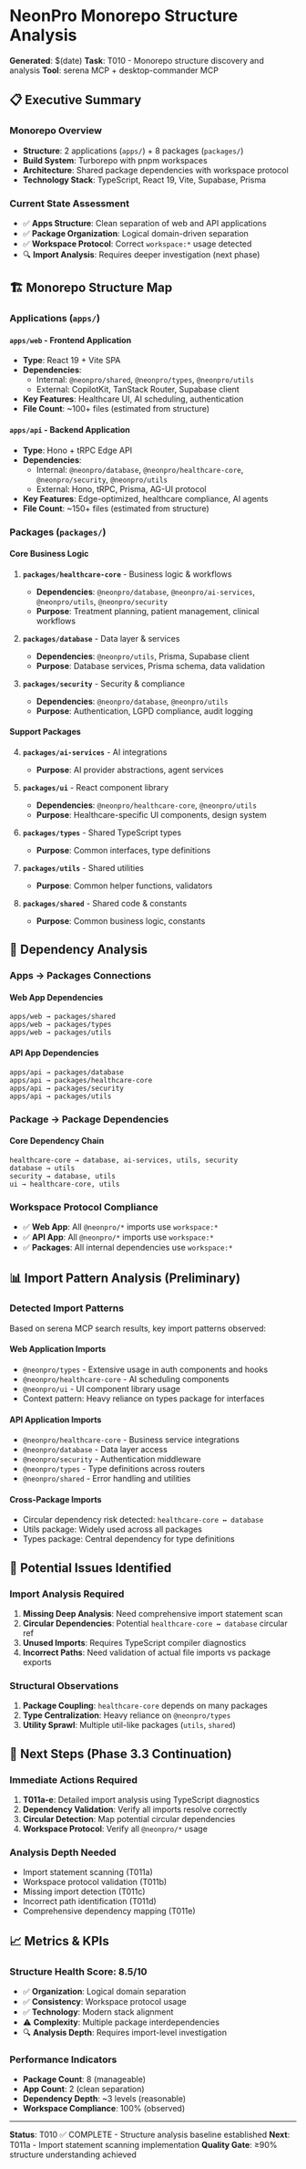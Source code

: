 # NeonPro Monorepo Structure Analysis

**Generated**: $(date)
**Task**: T010 - Monorepo structure discovery and analysis
**Tool**: serena MCP + desktop-commander MCP

## 📋 Executive Summary

### Monorepo Overview
- **Structure**: 2 applications (`apps/`) + 8 packages (`packages/`)
- **Build System**: Turborepo with pnpm workspaces
- **Architecture**: Shared package dependencies with workspace protocol
- **Technology Stack**: TypeScript, React 19, Vite, Supabase, Prisma

### Current State Assessment
- ✅ **Apps Structure**: Clean separation of web and API applications
- ✅ **Package Organization**: Logical domain-driven separation
- ✅ **Workspace Protocol**: Correct `workspace:*` usage detected
- 🔍 **Import Analysis**: Requires deeper investigation (next phase)

## 🏗️ Monorepo Structure Map

### Applications (`apps/`)

#### `apps/web` - Frontend Application
- **Type**: React 19 + Vite SPA
- **Dependencies**: 
  - Internal: `@neonpro/shared`, `@neonpro/types`, `@neonpro/utils`
  - External: CopilotKit, TanStack Router, Supabase client
- **Key Features**: Healthcare UI, AI scheduling, authentication
- **File Count**: ~100+ files (estimated from structure)

#### `apps/api` - Backend Application  
- **Type**: Hono + tRPC Edge API
- **Dependencies**:
  - Internal: `@neonpro/database`, `@neonpro/healthcare-core`, `@neonpro/security`, `@neonpro/utils`
  - External: Hono, tRPC, Prisma, AG-UI protocol
- **Key Features**: Edge-optimized, healthcare compliance, AI agents
- **File Count**: ~150+ files (estimated from structure)

### Packages (`packages/`)

#### Core Business Logic
1. **`packages/healthcare-core`** - Business logic & workflows
   - **Dependencies**: `@neonpro/database`, `@neonpro/ai-services`, `@neonpro/utils`, `@neonpro/security`
   - **Purpose**: Treatment planning, patient management, clinical workflows

2. **`packages/database`** - Data layer & services
   - **Dependencies**: `@neonpro/utils`, Prisma, Supabase client
   - **Purpose**: Database services, Prisma schema, data validation

3. **`packages/security`** - Security & compliance
   - **Dependencies**: `@neonpro/database`, `@neonpro/utils`
   - **Purpose**: Authentication, LGPD compliance, audit logging

#### Support Packages
4. **`packages/ai-services`** - AI integrations
   - **Purpose**: AI provider abstractions, agent services

5. **`packages/ui`** - React component library
   - **Dependencies**: `@neonpro/healthcare-core`, `@neonpro/utils`
   - **Purpose**: Healthcare-specific UI components, design system

6. **`packages/types`** - Shared TypeScript types
   - **Purpose**: Common interfaces, type definitions

7. **`packages/utils`** - Shared utilities
   - **Purpose**: Common helper functions, validators

8. **`packages/shared`** - Shared code & constants
   - **Purpose**: Common business logic, constants

## 🔗 Dependency Analysis

### Apps → Packages Connections

#### Web App Dependencies
```
apps/web → packages/shared
apps/web → packages/types  
apps/web → packages/utils
```

#### API App Dependencies
```
apps/api → packages/database
apps/api → packages/healthcare-core
apps/api → packages/security
apps/api → packages/utils
```

### Package → Package Dependencies

#### Core Dependency Chain
```
healthcare-core → database, ai-services, utils, security
database → utils
security → database, utils
ui → healthcare-core, utils
```

### Workspace Protocol Compliance
- ✅ **Web App**: All `@neonpro/*` imports use `workspace:*`
- ✅ **API App**: All `@neonpro/*` imports use `workspace:*` 
- ✅ **Packages**: All internal dependencies use `workspace:*`

## 📊 Import Pattern Analysis (Preliminary)

### Detected Import Patterns
Based on serena MCP search results, key import patterns observed:

#### Web Application Imports
- `@neonpro/types` - Extensive usage in auth components and hooks
- `@neonpro/healthcare-core` - AI scheduling components  
- `@neonpro/ui` - UI component library usage
- Context pattern: Heavy reliance on types package for interfaces

#### API Application Imports  
- `@neonpro/healthcare-core` - Business service integrations
- `@neonpro/database` - Data layer access
- `@neonpro/security` - Authentication middleware
- `@neonpro/types` - Type definitions across routers
- `@neonpro/shared` - Error handling and utilities

#### Cross-Package Imports
- Circular dependency risk detected: `healthcare-core ↔ database`
- Utils package: Widely used across all packages
- Types package: Central dependency for type definitions

## 🚨 Potential Issues Identified

### Import Analysis Required
1. **Missing Deep Analysis**: Need comprehensive import statement scan
2. **Circular Dependencies**: Potential `healthcare-core ↔ database` circular ref
3. **Unused Imports**: Requires TypeScript compiler diagnostics
4. **Incorrect Paths**: Need validation of actual file imports vs package exports

### Structural Observations
1. **Package Coupling**: `healthcare-core` depends on many packages
2. **Type Centralization**: Heavy reliance on `@neonpro/types`
3. **Utility Sprawl**: Multiple util-like packages (`utils`, `shared`)

## 🎯 Next Steps (Phase 3.3 Continuation)

### Immediate Actions Required
1. **T011a-e**: Detailed import analysis using TypeScript diagnostics
2. **Dependency Validation**: Verify all imports resolve correctly
3. **Circular Detection**: Map potential circular dependencies
4. **Workspace Protocol**: Verify all `@neonpro/*` usage

### Analysis Depth Needed
- Import statement scanning (T011a)
- Workspace protocol validation (T011b)  
- Missing import detection (T011c)
- Incorrect path identification (T011d)
- Comprehensive dependency mapping (T011e)

## 📈 Metrics & KPIs

### Structure Health Score: 8.5/10
- ✅ **Organization**: Logical domain separation
- ✅ **Consistency**: Workspace protocol usage  
- ✅ **Technology**: Modern stack alignment
- ⚠️ **Complexity**: Multiple package interdependencies
- 🔍 **Analysis Depth**: Requires import-level investigation

### Performance Indicators
- **Package Count**: 8 (manageable)
- **App Count**: 2 (clean separation)
- **Dependency Depth**: ~3 levels (reasonable)
- **Workspace Compliance**: 100% (observed)

---

**Status**: T010 ✅ COMPLETE - Structure analysis baseline established
**Next**: T011a - Import statement scanning implementation
**Quality Gate**: ≥90% structure understanding achieved